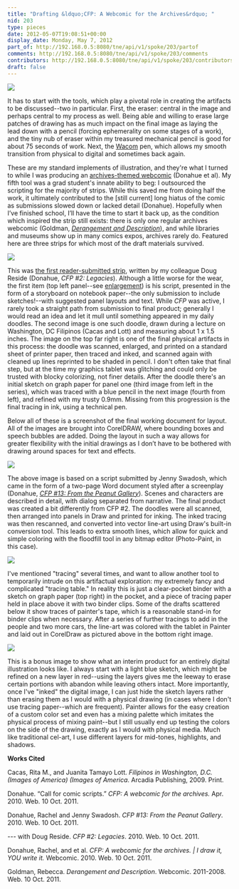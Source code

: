 ```yaml
---
title: "Drafting &ldquo;CFP: A Webcomic for the Archives&rdquo; "
nid: 203
type: pieces
date: 2012-05-07T19:08:51+00:00
display_date: Monday, May 7, 2012
part_of: http://192.168.0.5:8080/tne/api/v1/spoke/203/partof
comments: http://192.168.0.5:8080/tne/api/v1/spoke/203/comments
contributors: http://192.168.0.5:8080/tne/api/v1/spoke/203/contributors
draft: false
---
```


[![](/tne/sites/mediacommons.futureofthebook.org.tne/files/images/tools-sm.preview.jpg)](/tne/sites/mediacommons.futureofthebook.org.tne/files/images/tools-sm.jpg)

 It has to start with the tools, which play a pivotal role in creating the artifacts to be discussed--two in particular. First, the eraser: central in the image and perhaps central to my process as well. Being able and willing to erase large patches of drawing has as much impact on the final image as laying the lead down with a pencil (forcing ephemerality on some stages of a work), and the tiny nub of eraser within my treasured mechanical pencil is good for about 75 seconds of work. Next, the [Wacom](http://www.wacom.com/) pen, which allows my smooth transition from physical to digital and sometimes back again.

 These are my standard implements of illustration, and they're what I turned to while I was producing an [archives-themed webcomic](http://archives-cfp.com/) (Donahue et al). My fifth tool was a grad student's innate ability to beg: I outsourced the scripting for the majority of strips. While this saved me from doing half the work, it ultimately contributed to the \[still current\] long hiatus of the comic as submissions slowed down or lacked detail (Donahue). Hopefully when I’ve finished school, I’ll have the time to start it back up, as the condition which inspired the strip still exists: there is only one regular archives webcomic (Goldman, [*Derangement and Description*](http://derangementanddescription.wordpress.com/)), and while libraries and museums show up in many comics expos, archives rarely do. Featured here are three strips for which most of the draft materials survived.

[![](/tne/sites/mediacommons.futureofthebook.org.tne/files/images/digitaldinosaur-montage-2.preview.jpg)](/tne/sites/mediacommons.futureofthebook.org.tne/files/images/digitaldinosaur-montage-2.jpg)

 This was [the first reader-submitted strip](http://archives-cfp.com/?q=category/comic/guest-author/doug-reside), written by my colleague Doug Reside (Donahue, *CFP #2: Legacies*). Although a little worse for the wear, the first item (top left panel--see [enlargement](http://mediacommons.futureofthebook.org/tne/sites/mediacommons.futureofthebook.org.tne/files/images/digitaldinosaur-montage-2.jpg)) is his script, presented in the form of a storyboard on notebook paper--the only submission to include sketches!--with suggested panel layouts and text. While *CFP* was active, I rarely took a straight path from submission to final product; generally I would read an idea and let it mull until something appeared in my daily doodles. The second image is one such doodle, drawn during a lecture on Washington, DC Filipinos (Cacas and Lott) and measuring about 1 x 1.5 inches. The image on the top far right is one of the final physical artifacts in this process: the doodle was scanned, enlarged, and printed on a standard sheet of printer paper, then traced and inked, and scanned again with cleaned up lines reprinted to be shaded in pencil. I don't often take that final step, but at the time my graphics tablet was glitching and could only be trusted with blocky colorizing, not finer details. After the doodle there's an initial sketch on graph paper for panel one (third image from left in the series), which was traced with a blue pencil in the next image (fourth from left), and refined with my trusty 0.9mm. Missing from this progression is the final tracing in ink, using a technical pen.

 Below all of these is a screenshot of the final working document for layout. All of the images are brought into CorelDRAW, where bounding boxes and speech bubbles are added. Doing the layout in such a way allows for greater flexibility with the initial drawings as I don’t have to be bothered with drawing around spaces for text and effects.

[![](/tne/sites/mediacommons.futureofthebook.org.tne/files/images/questions-cfp-montage.preview.png)](/tne/sites/mediacommons.futureofthebook.org.tne/files/images/questions-cfp-montage.png)

 The above image is based on a script submitted by Jenny Swadosh, which came in the form of a two-page Word document styled after a screenplay (Donahue, [*CFP #13: From the Peanut Gallery*](http://archives-cfp.com/?q=comic/peanut-gallery)). Scenes and characters are described in detail, with dialog separated from narrative. The final product was created a bit differently from CFP #2. The doodles were all scanned, then arranged into panels in Draw and printed for inking. The inked tracing was then rescanned, and converted into vector line-art using Draw's built-in conversion tool. This leads to extra smooth lines, which allow for quick and simple coloring with the floodfill tool in any bitmap editor (Photo-Paint, in this case).

[![](/tne/sites/mediacommons.futureofthebook.org.tne/files/images/chickenwright-montage.preview.jpg)](/tne/sites/mediacommons.futureofthebook.org.tne/files/images/chickenwright-montage.jpg)

 I've mentioned "tracing" several times, and want to allow another tool to temporarily intrude on this artifactual exploration: my extremely fancy and complicated "tracing table." In reality this is just a clear-pocket binder with a sketch on graph paper (top right) in the pocket, and a piece of tracing paper held in place above it with two binder clips. Some of the drafts scattered below it show traces of painter's tape, which is a reasonable stand-in for binder clips when necessary. After a series of further tracings to add in the people and two more cars, the line-art was colored with the tablet in Painter and laid out in CorelDraw as pictured above in the bottom right image.

[![](/tne/sites/mediacommons.futureofthebook.org.tne/files/images/porcupine-putt.preview.png)](/tne/sites/mediacommons.futureofthebook.org.tne/files/images/porcupine-putt.png)

 This is a bonus image to show what an interim product for an entirely digital illustration looks like. I always start with a light blue sketch, which might be refined on a new layer in red--using the layers gives me the leeway to erase certain portions with abandon while leaving others intact. More importantly, once I've "inked" the digital image, I can just hide the sketch layers rather than erasing them as I would with a physical drawing (in cases where I don't use tracing paper--which are frequent). Painter allows for the easy creation of a custom color set and even has a mixing palette which imitates the physical process of mixing paint--but I still usually end up testing the colors on the side of the drawing, exactly as I would with physical media. Much like traditional cel-art, I use different layers for mid-tones, highlights, and shadows.

**Works Cited**

 Cacas, Rita M., and Juanita Tamayo Lott. *Filipinos in Washington, D.C. (Images of America) (Images of America*. Arcadia Publishing, 2009. Print.

 Donahue. “Call for comic scripts.” *CFP: A webcomic for the archives.* Apr. 2010. Web. 10 Oct. 2011.

 Donahue, Rachel and Jenny Swadosh. *CFP #13: From the Peanut Gallery*. 2010. Web. 10 Oct. 2011.

\--- with Doug Reside. *CFP #2: Legacies*. 2010. Web. 10 Oct. 2011.

 Donahue, Rachel, and et al. *CFP: A webcomic for the archives. | I draw it, YOU write it.* Webcomic. 2010. Web. 10 Oct. 2011.

 Goldman, Rebecca. *Derangement and Description*. Webcomic. 2011-2008. Web. 10 Oct. 2011.
